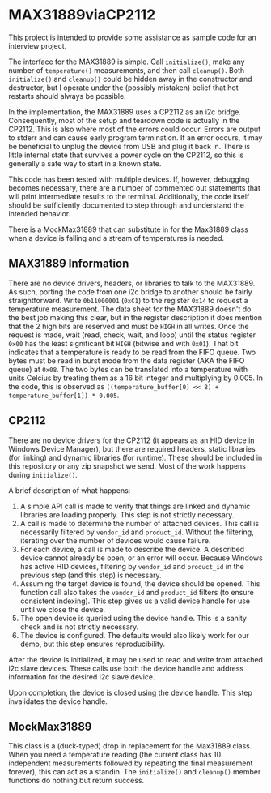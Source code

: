 # MAX31889viaCP2112

This project is intended to provide some assistance as sample code for an interview project.

The interface for the MAX31889 is simple. Call `initialize()`, make any number of `temperature()` measurements, and then call `cleanup()`. Both `initialize()` and `cleanup()` could be hidden away in the constructor and destructor, but I operate under the (possibly mistaken) belief that hot restarts should always be possible.

In the implementation, the MAX31889 uses a CP2112 as an i2c bridge. Consequently, most of the setup and teardown code is actually in the CP2112. This is also where most of the errors could occur. Errors are output to stderr and can cause early program termination. If an error occurs, it may be beneficial to unplug the device from USB and plug it back in. There is little internal state that survives a power cycle on the CP2112, so this is generally a safe way to start in a known state.

This code has been tested with multiple devices. If, however, debugging becomes necessary, there are a number of commented out statements that will print intermediate results to the terminal. Additionally, the code itself should be sufficiently documented to step through and understand the intended behavior.

There is a MockMax31889 that can substitute in for the Max31889 class when a device is failing and a stream of temperatures is needed.

## MAX31889 Information

There are no device drivers, headers, or libraries to talk to the MAX31889. As such, porting the code from one i2c bridge to another should be fairly straightforward. Write `0b11000001` (`0xC1`) to the register `0x14` to request a temperature measurement. The data sheet for the MAX31889 doesn't do the best job making this clear, but in the register description it does mention that the 2 high bits are reserved and must be `HIGH` in all writes. Once the request is made, wait (read, check, wait, and loop) until the status register `0x00` has the least significant bit `HIGH` (bitwise and with `0x01`). That bit indicates that a temperature is ready to be read from the FIFO queue. Two bytes must be read in burst mode from the data register (AKA the FIFO queue) at `0x08`. The two bytes can be translated into a temperature with units Celcius by treating them as a 16 bit integer and multiplying by 0.005. In the code, this is observed as `((temperature_buffer[0] << 8) + temperature_buffer[1]) * 0.005`.

## CP2112

There are no device drivers for the CP2112 (it appears as an HID device in Windows Device Manager), but there are required headers, static libraries (for linking) and dynamic libraries (for runtime). These should be included in this repository or any zip snapshot we send. Most of the work happens during `initialize()`. 

A brief description of what happens:

1. A simple API call is made to verify that things are linked and dynamic libraries are loading properly. This step is not strictly necessary.
2. A call is made to determine the number of attached devices. This call is necessarily filtered by `vendor_id` and `product_id`. Without the filtering, iterating over the number of devices would cause failure.
3. For each device, a call is made to describe the device. A described device cannot already be open, or an error will occur. Because Windows has active HID devices, filtering by `vendor_id` and `product_id` in the previous step (and this step) is necessary.
4. Assuming the target device is found, the device should be opened. This function call also takes the `vendor_id` and `product_id` filters (to ensure consistent indexing). This step gives us a valid device handle for use until we close the device.
5. The open device is queried using the device handle. This is a sanity check and is not strictly necessary.
6. The device is configured. The defaults would also likely work for our demo, but this step ensures reproducibility.

After the device is initialized, it may be used to read and write from attached i2c slave devices. These calls use both the device handle and address information for the desired i2c slave device.

Upon completion, the device is closed using the device handle. This step invalidates the device handle.

## MockMax31889

This class is a (duck-typed) drop in replacement for the Max31889 class. When you need a temperature reading (the current class has 10 independent measurements followed by repeating the final measurement forever), this can act as a standin. The `initialize()` and `cleanup()` member functions do nothing but return success.
